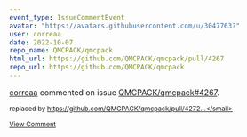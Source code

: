 ```yaml
---
event_type: IssueCommentEvent
avatar: "https://avatars.githubusercontent.com/u/3047763?"
user: correaa
date: 2022-10-07
repo_name: QMCPACK/qmcpack
html_url: https://github.com/QMCPACK/qmcpack/pull/4267
repo_url: https://github.com/QMCPACK/qmcpack
---
```


<a href='https://github.com/correaa' target='_blank'>correaa</a> commented on issue <a href='https://github.com/QMCPACK/qmcpack/pull/4267' target='_blank'>QMCPACK/qmcpack#4267</a>.

<small>replaced by https://github.com/QMCPACK/qmcpack/pull/4272...</small>

<a href='https://github.com/QMCPACK/qmcpack/pull/4267' target='_blank'>View Comment</a>